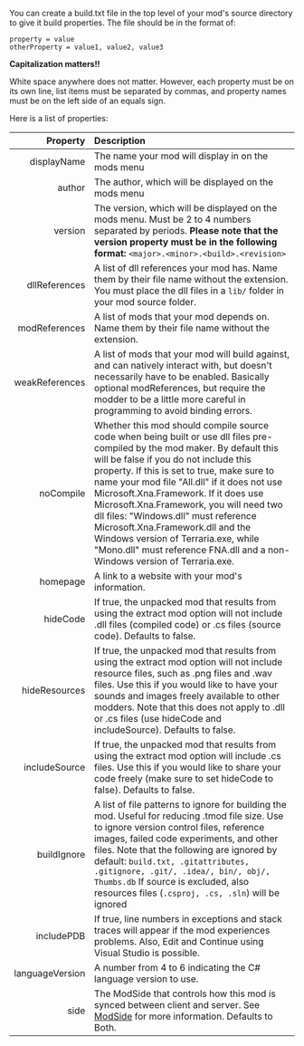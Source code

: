 You can create a build.txt file in the top level of your mod's source
directory to give it build properties. The file should be in the
format of:

~~~{.ini}
property = value
otherProperty = value1, value2, value3
~~~

**Capitalization matters!!**

White space anywhere does not matter. However, each property must be
on its own line, list items must be separated by commas, and property
names must be on the left side of an equals sign.

Here is a list of properties:

| Property        | Description                                                                                                                                                                                                                                                                                                                                                                                                                                                                                                                                             |
| --:             | :--                                                                                                                                                                                                                                                                                                                                                                                                                                                                                                                                                     |
| displayName     | The name your mod will display in on the mods menu                                                                                                                                                                                                                                                                                                                                                                                                                                                                                                      |
| author          | The author, which will be displayed on the mods menu                                                                                                                                                                                                                                                                                                                                                                                                                                                                                                    |
| version         | The version, which will be displayed on the mods menu. Must be 2 to 4 numbers separated by periods. **Please note that the version property must be in the following format:** `<major>.<minor>.<build>.<revision>`                                                                                                                                                                                                                                                                                                                                                                                                                                                    |
| dllReferences   | A list of dll references your mod has. Name them by their file name without the extension. You must place the dll files in a `lib/` folder in your mod source folder.                                                                                                                                                                                                                                                                                                                                                       |
| modReferences   | A list of mods that your mod depends on. Name them by their file name without the extension.                                                                                                                                                                                                                                                                                                                                                                                                                                                            |
| weakReferences  | A list of mods that your mod will build against, and can natively interact with, but doesn't necessarily have to be enabled. Basically optional modReferences, but require the modder to be a little more careful in programming to avoid binding errors.                                                                                                                                                                                                                                                                                               |
| noCompile       | Whether this mod should compile source code when being built or use dll files pre-compiled by the mod maker. By default this will be false if you do not include this property. If this is set to true, make sure to name your mod file "All.dll" if it does not use Microsoft.Xna.Framework. If it does use Microsoft.Xna.Framework, you will need two dll files: "Windows.dll" must reference Microsoft.Xna.Framework.dll and the Windows version of Terraria.exe, while "Mono.dll" must reference FNA.dll and a non-Windows version of Terraria.exe. |
| homepage        | A link to a website with your mod's information.                                                                                                                                                                                                                                                                                                                                                                                                                                                                                                        |
| hideCode        | If true, the unpacked mod that results from using the extract mod option will not include .dll files (compiled code) or .cs files (source code). Defaults to false.                                                                                                                                                                                                                                                                                                                                                                                                 |
| hideResources   | If true, the unpacked mod that results from using the extract mod option will not include resource files, such as .png files and .wav files. Use this if you would like to have your sounds and images freely available to other modders. Note that this does not apply to .dll or .cs files (use hideCode and includeSource). Defaults to false.                                                                                                                                                                                                                   |
| includeSource   | If true, the unpacked mod that results from using the extract mod option will include .cs files. Use this if you would like to share your code freely (make sure to set hideCode to false). Defaults to false.                                                                                                                                                                                                                                                                                                                                                      |
| buildIgnore     | A list of file patterns to ignore for building the mod. Useful for reducing .tmod file size. Use to ignore version control files, reference images, failed code experiments, and other files. Note that the following are ignored by default: `build.txt, .gitattributes, .gitignore, .git/, .idea/, bin/, obj/, Thumbs.db` If source is excluded, also resources files (`.csproj, .cs, .sln`) will be ignored                                                                                                                                                                                                                                  |
| includePDB      | If true, line numbers in exceptions and stack traces will appear if the mod experiences problems. Also, Edit and Continue using Visual Studio is possible.                                                                                                                                                                                                                                                                                                                                                                                              |
| languageVersion | A number from 4 to 6 indicating the C# language version to use.                                                                                                                                                                                                                                                                                                                                                                                                                                                                                         |
| side            | The ModSide that controls how this mod is synced between client and server. See [ModSide](http://blushiemagic.github.io/tModLoader/html/namespace_terraria_1_1_mod_loader.html#a1c82c6b1930a8ee5c45efb091a036b06) for more information. Defaults to Both.                                                                                                                                                                                                                                                                                                                                                                                                                         |
